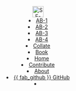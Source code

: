 <header>
<navbar placement="top" type="light">
<a slot="brand" href="https://se-edu.github.io" title="More SE-EDU Resources" class="navbar-brand"><img src="https://se-edu.github.io/images/SeEduLogo.png" alt="SE-EDU" width="30"></a>
  <li><a href="https://se-edu.github.io/addressbook-level1/" class="nav-link"><md>AB-1</md></a></li>
  <li><a href="https://se-edu.github.io/addressbook-level2/" class="nav-link"><md>AB-2</md></a></li>
  <li><a href="https://se-edu.github.io/addressbook-level3/" class="nav-link"><md>AB-3</md></a></li>
  <li><a href="https://se-edu.github.io/addressbook-level4/" class="nav-link"><md>AB-4</md></a></li>
  <li><a href="https://se-edu.github.io/collate/" class="nav-link"><md>Collate</md></a></li>
  <li><a href="https://se-edu.github.io/se-book/" class="nav-link"><md>Book</md></a></li>
  <dropdown header="Resources" class="nav-link">
    <li><a href="{{baseUrl}}/index.html" class="dropdown-item"><md>Home</md></a></li>
    <li><a href="{{baseUrl}}/contributing.html" class="dropdown-item"><md>Contribute</md></a></li>
    <li><a href="{{baseUrl}}/about.html" class="dropdown-item"><md>About</md></a></li>
    <li><a href="https://github.com/se-edu/learningresources" class="dropdown-item"><md>{{ fab_github }} GitHub</md></a></li>
  </dropdown>
  <li slot="right" class="nav-link">
    <form class="navbar-form">
      <searchbar :data="searchData" placeholder="Search Learning Resources" :on-hit="searchCallback" menu-align-right ></searchbar>
    </form>
  </li>
</navbar>
</header>